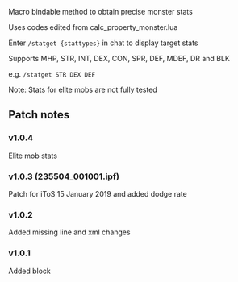 Macro bindable method to obtain precise monster stats

Uses codes edited from calc_property_monster.lua

Enter `/statget {stattypes}` in chat to display target stats

Supports MHP, STR, INT, DEX, CON, SPR, DEF, MDEF, DR and BLK

e.g.
`/statget STR DEX DEF`


Note:
Stats for elite mobs are not fully tested


Patch notes
---
### v1.0.4
Elite mob stats

### v1.0.3 (235504_001001.ipf)
Patch for iToS 15 January 2019 and added dodge rate

### v1.0.2
Added missing line and xml changes


### v1.0.1
Added block